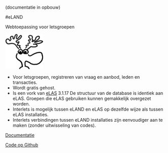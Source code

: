 (documentatie in opbouw)

#eLAND

Webtoepassing voor letsgroepen

<img src="docs/img/eland-w200.png" width="120">

* Voor letsgroepen, registreren van vraag en aanbod, leden en transacties.
* Wordt gratis gehost.
* Is een vork van [eLAS](http://www.elasproject.org) 3.1.17 De structuur van de database is identiek aan eLAS. Groepen die eLAS gebruiken kunnen gemakkelijk overgezet worden. 
* Interlets is mogelijk tussen eLAND en eLAS op dezelfde wijze als tussen eLAS installaties.
* Interlets verbindingen tussen eLAND installaties zijn eenvoudiger aan te maken (zonder uitwisseling van codes).


[Documentatie](http://letsa.net)


[Code op Github](https://github.com/eeemarv/eland)
